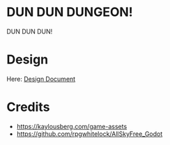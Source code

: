 # DUN DUN DUNGEON!

DUN DUN DUN!

# Design

Here: [Design Document](./DESIGN.md)

# Credits

* https://kaylousberg.com/game-assets
* https://github.com/rpgwhitelock/AllSkyFree_Godot
